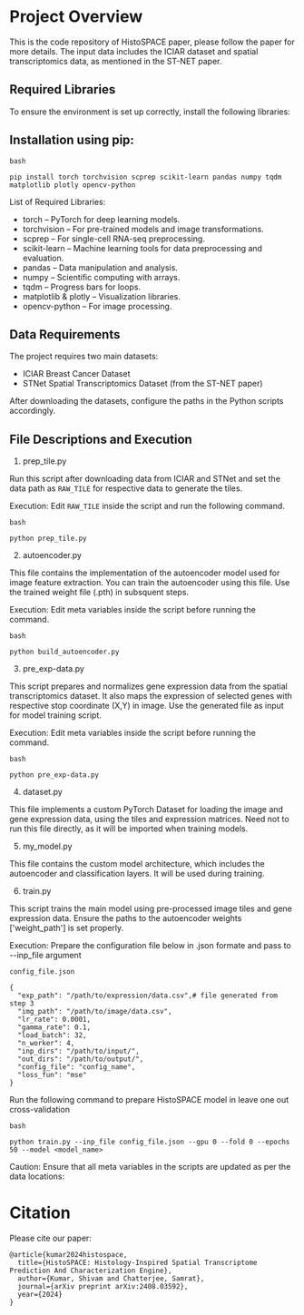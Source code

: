 # Project Overview

This is the code repository of HistoSPACE paper, please follow the paper for more details. The input data includes the ICIAR dataset and spatial transcriptomics data, as mentioned in the ST-NET paper.

## Required Libraries
To ensure the environment is set up correctly, install the following libraries:

## Installation using pip:
```
bash

pip install torch torchvision scprep scikit-learn pandas numpy tqdm matplotlib plotly opencv-python

```
List of Required Libraries:

- torch – PyTorch for deep learning models.
- torchvision – For pre-trained models and image transformations.
- scprep – For single-cell RNA-seq preprocessing.
- scikit-learn – Machine learning tools for data preprocessing and evaluation.
- pandas – Data manipulation and analysis.
- numpy – Scientific computing with arrays.
- tqdm – Progress bars for loops.
- matplotlib & plotly – Visualization libraries.
- opencv-python – For image processing.

## Data Requirements
The project requires two main datasets:

- ICIAR Breast Cancer Dataset
- STNet Spatial Transcriptomics Dataset (from the ST-NET paper)

After downloading the datasets, configure the paths in the Python scripts accordingly.

## File Descriptions and Execution

1. prep_tile.py

Run this script after downloading data from ICIAR and STNet and set the data path as `RAW_TILE` for respective data to generate the tiles.

Execution: Edit `RAW_TILE` inside the script and run the following command.
```
bash

python prep_tile.py
```

2. autoencoder.py

This file contains the implementation of the autoencoder model used for image feature extraction. You can train the autoencoder using this file. Use the trained weight file (.pth) in subsquent steps.

Execution: Edit meta variables inside the script before running the command.
```
bash

python build_autoencoder.py
```

3. pre_exp-data.py

This script prepares and normalizes gene expression data from the spatial transcriptomics dataset. It also maps the expression of selected genes with respective stop coordinate (X,Y) in image. Use the generated file as input for model training script.

Execution: Edit meta variables inside the script before running the command.
```
bash

python pre_exp-data.py

```


4. dataset.py

This file implements a custom PyTorch Dataset for loading the image and gene expression data, using the tiles and expression matrices. Need not to run this file directly, as it will be imported when training models.

5. my_model.py

This file contains the custom model architecture, which includes the autoencoder and classification layers. It will be used during training.

6. train.py

This script trains the main model using pre-processed image tiles and gene expression data. Ensure the paths to the autoencoder weights ['weight_path'] is set properly.

Execution: Prepare the configuration file below in .json formate and pass to --inp_file argument

```
config_file.json

{
  "exp_path": "/path/to/expression/data.csv",# file generated from step 3
  "img_path": "/path/to/image/data.csv",
  "lr_rate": 0.0001,
  "gamma_rate": 0.1,
  "load_batch": 32,
  "n_worker": 4,
  "inp_dirs": "/path/to/input/",
  "out_dirs": "/path/to/output/",
  "config_file": "config_name",
  "loss_fun": "mse"
}
```

Run the following command to prepare HistoSPACE model in leave one out cross-validation

```
bash

python train.py --inp_file config_file.json --gpu 0 --fold 0 --epochs 50 --model <model_name>

```

Caution: Ensure that all meta variables in the scripts are updated as per the data locations:

# Citation

Please cite our paper:

```
@article{kumar2024histospace,
  title={HistoSPACE: Histology-Inspired Spatial Transcriptome Prediction And Characterization Engine},
  author={Kumar, Shivam and Chatterjee, Samrat},
  journal={arXiv preprint arXiv:2408.03592},
  year={2024}
}

```
